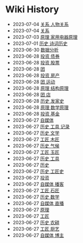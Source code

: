 # Wiki History

- 2023-07-04        [关系 人物关系](/0036_关系_人物关系)
- 2023-07-04        [关系](/0035_关系)
- 2023-07-03        [原理 家用电器原理](/0034_原理_家用电器原理)
- 2023-07-01        [历史 诗词历史](/0033_历史_诗词历史)
- 2023-06-30        [数据分析](/0032_数据分析)
- 2023-06-28        [投资 债券](/0029_投资_债券)
- 2023-06-28        [投资 股票](/0026_投资_股票)
- 2023-06-28        [团](/0023_团)
- 2023-06-28        [投资 房产](/0027_投资_房产)
- 2023-06-28        [团 运动](/0030_团_运动)
- 2023-06-28        [原理 结构原理](/0024_原理_结构原理)
- 2023-06-28        [团 店](/0022_团_店)
- 2023-06-28        [历史 发家史](/0031_历史_发家史)
- 2023-06-28        [原理 数学原理](/0025_原理_数学原理)
- 2023-06-28        [投资 基金](/0028_投资_基金)
- 2023-06-27        [自媒体](/0011_自媒体)
- 2023-06-27        [历史 工具 记录](/0005_历史_工具_记录)
- 2023-06-27        [历史 文学](/0008_历史_文学)
- 2023-06-27        [工匠 木匠](/0017_工匠_木匠)
- 2023-06-27        [历史 气候](/0006_历史_气候)
- 2023-06-27        [工匠 玉匠](/0019_工匠_玉匠)
- 2023-06-27        [历史 工具](/0004_历史_工具)
- 2023-06-27        [历史](/0003_历史)
- 2023-06-27        [历史 工匠史](/0016_历史_工匠史)
- 2023-06-27        [投资](/0010_投资)
- 2023-06-27        [自媒体 播客](/0014_自媒体_播客)
- 2023-06-27        [工匠 石匠](/0018_工匠_石匠)
- 2023-06-27        [历史 数学](/0020_历史_数学)
- 2023-06-27        [自媒体 直播](/0013_自媒体_直播)
- 2023-06-27        [原理](/0009_原理)
- 2023-06-27        [工匠](/0015_工匠)
- 2023-06-27        [历史 农耕](/0007_历史_农耕)
- 2023-06-27        [工匠 厨艺](/0021_工匠_厨艺)
- 2023-06-27        [自媒体 博主](/0012_自媒体_博主)
